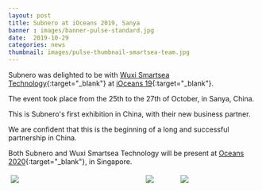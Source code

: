 ```yaml
---
layout: post
title: Subnero at iOceans 2019, Sanya
banner : images/banner-pulse-standard.jpg
date:  2019-10-29
categories: news
thumbnail: images/pulse-thumbnail-smartsea-team.jpg
---
```


Subnero was delighted to be with [Wuxi Smartsea Technology](http://www.smartseatech.com/en/index.aspx){:target="_blank"} at [iOceans 19](http://www.cso.org.cn/ggxx/2019/0926/2816.html){:target="_blank"}.

The event took place from the 25th to the 27th of October, in Sanya, China.

This is Subnero's first exhibition in China, with their new business partner. 

We are confident that this is the beginning of a long and successful partnership in China.

Both Subnero and Wuxi Smartsea Technology will be present at [Oceans 2020](https://singapore20.oceansconference.org/){:target="_blank"}, in Singapore.
<div style="display: flex;flex-wrap: wrap;">
    <div style="flex:50%;max-width: 50%">
    <img src="{{site.baseurl}}/images/pulse-ioceans19-2.jpg" style="margin:5px">
    </div>
    <div style="flex:50%;max-width: 50%">
    <img src="{{site.baseurl}}/images/pulse-ioceans19-1.jpg" style="margin:5px 25px 5px 25px">
    <img src="{{site.baseurl}}/images/pulse-ioceans19-3.jpg" style="margin:5px 25px 5px 25px">
    </div>
</div>
<div class="spacing"></div>
